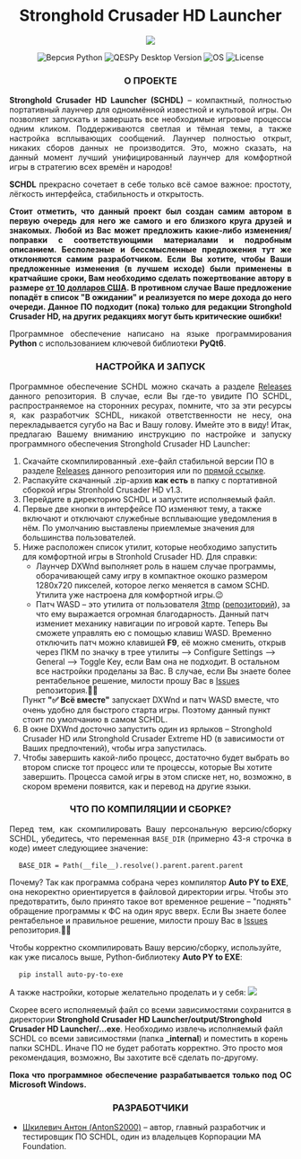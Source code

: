 <h1 align="center">Stronghold Crusader HD Launcher</h1>

<p align="center">
  <img src="https://i125.fastpic.org/big/2025/0811/82/dafa27aa29cb118b16b66297666cf082.png?md5=gGVckD8gTtSa3nYKj92f2A&expires=1754881200">
</p>

<p align="center">
  <img src="https://img.shields.io/badge/Python-v3.13-yellow?style=flat&logo=python&logoColor=yellow" alt="Версия Python">
  <img src="https://img.shields.io/badge/SCHDL-v1.0.0 (Stable)-blue?style=flat" alt="QESPy Desktop Version">
  <img src="https://img.shields.io/badge/Windows-blue?style=flat&logo=windows" alt="OS">
  <img src="https://img.shields.io/badge/%D0%9B%D0%B8%D1%86%D0%B5%D0%BD%D0%B7%D0%B8%D1%8F-MAF%20Original%20License-gren?style=flat" alt="License">
</p>

<h3 align="center">О ПРОЕКТЕ</h3>

<p align="justify">
  <b>Stronghold Crusader HD Launcher (SCHDL)</b> – компактный, полностью портативный лаунчер для одноимённой известной и культовой игры. Он позволяет запускать и завершать все необходимые игровые процессы одним кликом. Поддерживаются светлая и тёмная темы, а также настройка всплывающих сообщений. Лаунчер полностью открыт, никаких сборов данных не производится. Это, можно сказать, на данный момент лучший унифицированный лаунчер для комфортной игры в стратегию всех времён и народов!
</p>

<p align="justify">
  <b>SCHDL</b> прекрасно сочетает в себе только всё самое важное: простоту, лёгкость интерфейса, стабильность и открытость.
</p>

<p align="justify">
  <b>Стоит отметить, что данный проект был создан самим автором в первую очередь для него же самого и его близкого круга друзей и знакомых. Любой из Вас может предложить какие-либо изменения/поправки с соответствующими материалами и подробным описанием. Бесполезные и бессмысленные предложения тут же отклоняются самим разработчиком. Если Вы хотите, чтобы Ваши предложенные изменения (в лучшем исходе) были применены в кратчайшие сроки, Вам необходимо сделать пожертвование автору в размере <a href="https://www.donationalerts.com/r/ma_foundation">от 10 долларов США</a>. В противном случае Ваше предложение попадёт в список "В ожидании" и реализуется по мере дохода до него очереди. Данное ПО подходит (пока) только для редакции Stronghold Crusader HD, на других редакциях могут быть критические ошибки!</b>
</p>

<p align="justify">
  Программное обеспечение написано на языке программирования <b>Python</b> с использованием ключевой библиотеки <b>PyQt6</b>.
</p>

<h3 align="center">НАСТРОЙКА И ЗАПУСК</h3>

<p align="justify">
  Программное обеспечение SCHDL можно скачать а разделе <a href="https://github.com/AntonS2000/Stronghold-Crusader-HD-Launcher/releases">Releases</a> данного репозитория. В случае, если Вы где-то увидите ПО SCHDL, распространяемое на сторонних ресурах, помните, что за эти ресурсы я, как разработчик SCHDL, никакой ответственности не несу, она перекладывается сугубо на Вас и Вашу голову. Имейте это в виду!
  Итак, предлагаю Вашему вниманию инструкцию по настройке и запуску программного обеспечения Stronghold Crusader HD Launcher:
  <ol>
    <li>Скачайте скомпилированный .exe-файл стабильной версии ПО в разделе <a href="https://github.com/AntonS2000/Stronghold-Crusader-HD-Launcher/releases">Releases</a> данного репозитория или по <a href="https://github.com/AntonS2000/Stronghold-Crusader-HD-Launcher/releases/download/Release/Stronghold.Crusader.HD.Launcher.zip">прямой ссылке</a>.</li>
    <li>Распакуйте скачанный .zip-архив <b>как есть</b> в папку с портативной сборкой игры Stronhold Crusader HD v1.3.</li>
    <li>Перейдите в директорию SCHDL и запустите исполняемый файл.</li>
    <li>Первые две кнопки в интерфейсе ПО изменяют тему, а также включают и отключают служебные всплывающие уведомления в нём. По умолчанию выставлены приемлемые значения для большинства пользователей.</li>
    <li>Ниже расположен список утилит, которые необходимо запустить для комфортной игры в Stronhold Crusader HD. Для справки:
      <ul>
        <li>Лаунчер DXWnd выполняет роль в нашем случае программы, оборачивающей саму игру в компактное окошко размером 1280x720 пикселей, которое легко меняется в самом SCHD. Утилита уже настроена для комфортной игры.😉</li>
        <li>Патч WASD – это утилита от пользователя <a href="https://github.com/3tmp">3tmp</a> (<a href="https://github.com/3tmp/Stronghold-Hotkeys">репозиторий</a>), за что ему выражается огромная благодарность. Данный патч измениет механику навигации по игровой карте. Теперь Вы сможете управлять ею с помощью клавиш WASD. Временно отключить патч можно клавишей <b>F9</b>, её можно сменить, открыв через ПКМ по значку в трее утилиты –> Configure Settings –> General –> Toggle Key, если Вам она не подходит. В остальном все настройки проделаны за Вас. В случае, если Вы знаете более рентабельное решение, милости прошу Вас в <a href="https://github.com/AntonS2000/Stronghold-Crusader-HD-Launcher/issues">Issues</a> репозитория.👋😊</li>
      </ul>
      Пункт <b>"✅ Всё вместе"</b> запускает DXWnd и патч WASD вместе, что очень удобно для быстрого старта игры. Поэтому данный пункт стоит по умолчанию в самом SCHDL.</li>
    <li>В окне DXWnd досточно запустить один из ярлыков – Stronghold Crusader HD или Stronghold Crusader Extreme HD (в зависимости от Ваших предпочтений), чтобы игра запустилась.</li>
    <li>Чтобы завершить какой-либо процесс, достаточно будет выбрать во втором списке тот процесс или те процессы, которые Вы хотите завершить. Процесса самой игры в этом списке нет, но, возможно, в скором времени появится, как и перевод на другие языки.</li>
  </ol>
</p>

<h3 align="center">ЧТО ПО КОМПИЛЯЦИИ И СБОРКЕ?</h3>

<p align="justify">
  Перед тем, как скомпилировать Вашу персональную версию/сборку SCHDL, убедитесь, что переменная <code>BASE_DIR</code> (примерно 43-я строчка в коде) имеет следующиее значение:
<pre>
  <code>BASE_DIR = Path(__file__).resolve().parent.parent.parent</code>
</pre>
Почему? Так как программа собрана через компилятор <b>Auto PY to EXE</b>, она некоректно ориентируется в файловой директории игры. Чтобы это предотвратить, было принято такое вот временное решение – "поднять" обращение программы к ФС на один ярус вверх. Если Вы знаете более рентабельное и правильное решение, милости прошу Вас в <a href="https://github.com/AntonS2000/Stronghold-Crusader-HD-Launcher/issues">Issues</a> репозитория.👋😊
<p>
  Чтобы корректно скомпилировать Вашу версию/сборку, используйте, как уже писалось выше, Python-библиотеку <b>Auto PY to EXE</b>:
<pre>
  <code>pip install auto-py-to-exe</code>
</pre>
  А также настройки, которые желательно проделать и у себя:
  <img src="https://i125.fastpic.org/big/2025/0811/ad/_f1837ec4429b14e02a1a8f32d4029ead.png?md5=CWDKh5SFpR3hWYPVsWC_yA&expires=1754877600">
</p>
Скорее всего исполняемый файл со всеми зависимостями сохранится в директории <b>Stronghold Crusader HD Launcher/output/Stronghold Crusader HD Launcher/...exe</b>. Необходимо извлечь исполняемый файл SCHDL со всеми зависимостями (папка <b>_internal</b>) и поместить в корень папки SCHDL. Иначе ПО не будет работать корректно. Это просто моя рекомендация, возможно, Вы захотите всё сделать по-другому.
</p>

<p align="justify">
  <b>Пока что программное обеспечение разрабатывается только под ОС Microsoft Windows.</b>
</p>

<h3 align="center">РАЗРАБОТЧИКИ</h3>

<p>
  <ul>
    <!-- <li><a href="https://github.com/Moskvich2020">Кристи Константин (Moskvich2020)</a> – основатель проекта, ведущий разработчик программного обеспечения QESPy Desktop, дизайнер, один из владельцев Корпорации MA Foundation.</li> -->
    <li><a href="https://github.com/AntonS2000">Шкилевич Антон (AntonS2000)</a> – автор, главный разработчик и тестировщик ПО SCHDL, один из владельцев Корпорации MA Foundation.</li>
  </ul>
</p>
